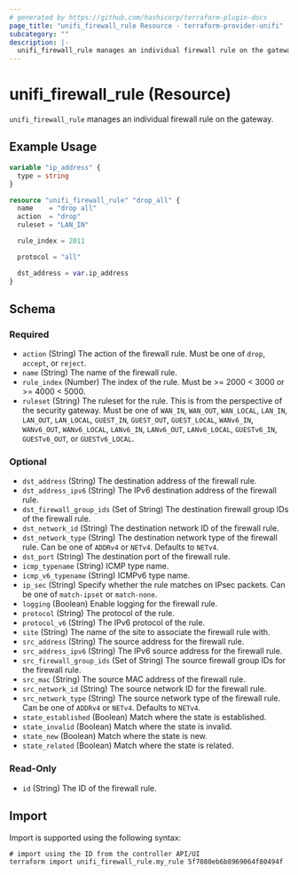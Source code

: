 ```yaml
---
# generated by https://github.com/hashicorp/terraform-plugin-docs
page_title: "unifi_firewall_rule Resource - terraform-provider-unifi"
subcategory: ""
description: |-
  unifi_firewall_rule manages an individual firewall rule on the gateway.
---
```


# unifi_firewall_rule (Resource)

`unifi_firewall_rule` manages an individual firewall rule on the gateway.

## Example Usage

```terraform
variable "ip_address" {
  type = string
}

resource "unifi_firewall_rule" "drop_all" {
  name    = "drop all"
  action  = "drop"
  ruleset = "LAN_IN"

  rule_index = 2011

  protocol = "all"

  dst_address = var.ip_address
}
```

<!-- schema generated by tfplugindocs -->
## Schema

### Required

- `action` (String) The action of the firewall rule. Must be one of `drop`, `accept`, or `reject`.
- `name` (String) The name of the firewall rule.
- `rule_index` (Number) The index of the rule. Must be >= 2000 < 3000 or >= 4000 < 5000.
- `ruleset` (String) The ruleset for the rule. This is from the perspective of the security gateway. Must be one of `WAN_IN`, `WAN_OUT`, `WAN_LOCAL`, `LAN_IN`, `LAN_OUT`, `LAN_LOCAL`, `GUEST_IN`, `GUEST_OUT`, `GUEST_LOCAL`, `WANv6_IN`, `WANv6_OUT`, `WANv6_LOCAL`, `LANv6_IN`, `LANv6_OUT`, `LANv6_LOCAL`, `GUESTv6_IN`, `GUESTv6_OUT`, or `GUESTv6_LOCAL`.

### Optional

- `dst_address` (String) The destination address of the firewall rule.
- `dst_address_ipv6` (String) The IPv6 destination address of the firewall rule.
- `dst_firewall_group_ids` (Set of String) The destination firewall group IDs of the firewall rule.
- `dst_network_id` (String) The destination network ID of the firewall rule.
- `dst_network_type` (String) The destination network type of the firewall rule. Can be one of `ADDRv4` or `NETv4`. Defaults to `NETv4`.
- `dst_port` (String) The destination port of the firewall rule.
- `icmp_typename` (String) ICMP type name.
- `icmp_v6_typename` (String) ICMPv6 type name.
- `ip_sec` (String) Specify whether the rule matches on IPsec packets. Can be one of `match-ipset` or `match-none`.
- `logging` (Boolean) Enable logging for the firewall rule.
- `protocol` (String) The protocol of the rule.
- `protocol_v6` (String) The IPv6 protocol of the rule.
- `site` (String) The name of the site to associate the firewall rule with.
- `src_address` (String) The source address for the firewall rule.
- `src_address_ipv6` (String) The IPv6 source address for the firewall rule.
- `src_firewall_group_ids` (Set of String) The source firewall group IDs for the firewall rule.
- `src_mac` (String) The source MAC address of the firewall rule.
- `src_network_id` (String) The source network ID for the firewall rule.
- `src_network_type` (String) The source network type of the firewall rule. Can be one of `ADDRv4` or `NETv4`. Defaults to `NETv4`.
- `state_established` (Boolean) Match where the state is established.
- `state_invalid` (Boolean) Match where the state is invalid.
- `state_new` (Boolean) Match where the state is new.
- `state_related` (Boolean) Match where the state is related.

### Read-Only

- `id` (String) The ID of the firewall rule.

## Import

Import is supported using the following syntax:

```shell
# import using the ID from the controller API/UI
terraform import unifi_firewall_rule.my_rule 5f7080eb6b8969064f80494f
```
